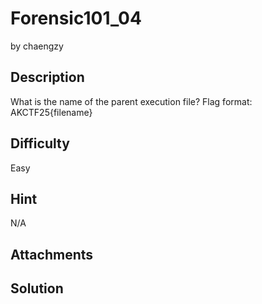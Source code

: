 # Forensic101_04
by chaengzy

## Description
What is the name of the parent execution file?
Flag format: AKCTF25{filename}

## Difficulty
Easy

## Hint
N/A

## Attachments


## Solution

